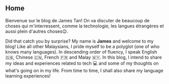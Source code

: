 ## Home
Bienvenue sur le blog de James Tan! On va discuter de beaucoup de choses qui m'interressent, comme la technologie, les langues étrangères et aussi plein d'autres choses😉.

Did that catch you by surprise? My name is **James** and welcome to my blog! Like all other Malaysians, I pride myself to be a polyglot (one of who knows many languages). In descending order of fluency, I speak English 🇬🇧, Chinese 🇨🇳, French 🇫🇷 and Malay 🇲🇾. In this blog, I intend to share my ideas and experiences related to tech 💻 and some of my thoughts on what's going on in my life. From time to time, I shall also share my language learning experiences!